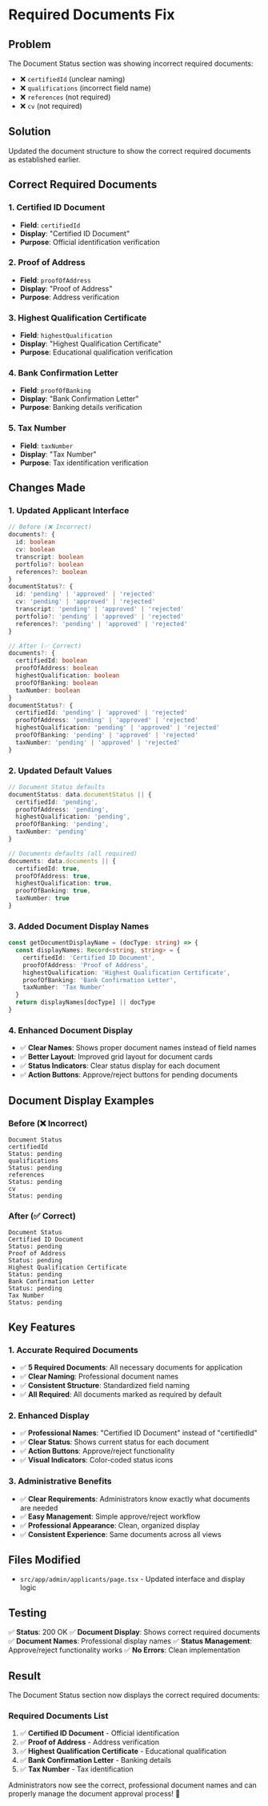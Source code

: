 # Required Documents Fix

## Problem
The Document Status section was showing incorrect required documents:
- ❌ `certifiedId` (unclear naming)
- ❌ `qualifications` (incorrect field name)
- ❌ `references` (not required)
- ❌ `cv` (not required)

## Solution
Updated the document structure to show the correct required documents as established earlier.

## Correct Required Documents

### **1. Certified ID Document**
- **Field**: `certifiedId`
- **Display**: "Certified ID Document"
- **Purpose**: Official identification verification

### **2. Proof of Address**
- **Field**: `proofOfAddress`
- **Display**: "Proof of Address"
- **Purpose**: Address verification

### **3. Highest Qualification Certificate**
- **Field**: `highestQualification`
- **Display**: "Highest Qualification Certificate"
- **Purpose**: Educational qualification verification

### **4. Bank Confirmation Letter**
- **Field**: `proofOfBanking`
- **Display**: "Bank Confirmation Letter"
- **Purpose**: Banking details verification

### **5. Tax Number**
- **Field**: `taxNumber`
- **Display**: "Tax Number"
- **Purpose**: Tax identification verification

## Changes Made

### 1. **Updated Applicant Interface**
```typescript
// Before (❌ Incorrect)
documents?: {
  id: boolean
  cv: boolean
  transcript: boolean
  portfolio?: boolean
  references?: boolean
}
documentStatus?: {
  id: 'pending' | 'approved' | 'rejected'
  cv: 'pending' | 'approved' | 'rejected'
  transcript: 'pending' | 'approved' | 'rejected'
  portfolio?: 'pending' | 'approved' | 'rejected'
  references?: 'pending' | 'approved' | 'rejected'
}

// After (✅ Correct)
documents?: {
  certifiedId: boolean
  proofOfAddress: boolean
  highestQualification: boolean
  proofOfBanking: boolean
  taxNumber: boolean
}
documentStatus?: {
  certifiedId: 'pending' | 'approved' | 'rejected'
  proofOfAddress: 'pending' | 'approved' | 'rejected'
  highestQualification: 'pending' | 'approved' | 'rejected'
  proofOfBanking: 'pending' | 'approved' | 'rejected'
  taxNumber: 'pending' | 'approved' | 'rejected'
}
```

### 2. **Updated Default Values**
```typescript
// Document Status defaults
documentStatus: data.documentStatus || {
  certifiedId: 'pending',
  proofOfAddress: 'pending',
  highestQualification: 'pending',
  proofOfBanking: 'pending',
  taxNumber: 'pending'
}

// Documents defaults (all required)
documents: data.documents || {
  certifiedId: true,
  proofOfAddress: true,
  highestQualification: true,
  proofOfBanking: true,
  taxNumber: true
}
```

### 3. **Added Document Display Names**
```typescript
const getDocumentDisplayName = (docType: string) => {
  const displayNames: Record<string, string> = {
    certifiedId: 'Certified ID Document',
    proofOfAddress: 'Proof of Address',
    highestQualification: 'Highest Qualification Certificate',
    proofOfBanking: 'Bank Confirmation Letter',
    taxNumber: 'Tax Number'
  }
  return displayNames[docType] || docType
}
```

### 4. **Enhanced Document Display**
- ✅ **Clear Names**: Shows proper document names instead of field names
- ✅ **Better Layout**: Improved grid layout for document cards
- ✅ **Status Indicators**: Clear status display for each document
- ✅ **Action Buttons**: Approve/reject buttons for pending documents

## Document Display Examples

### **Before (❌ Incorrect)**
```
Document Status
certifiedId
Status: pending
qualifications
Status: pending
references
Status: pending
cv
Status: pending
```

### **After (✅ Correct)**
```
Document Status
Certified ID Document
Status: pending
Proof of Address
Status: pending
Highest Qualification Certificate
Status: pending
Bank Confirmation Letter
Status: pending
Tax Number
Status: pending
```

## Key Features

### 1. **Accurate Required Documents**
- ✅ **5 Required Documents**: All necessary documents for application
- ✅ **Clear Naming**: Professional document names
- ✅ **Consistent Structure**: Standardized field naming
- ✅ **All Required**: All documents marked as required by default

### 2. **Enhanced Display**
- ✅ **Professional Names**: "Certified ID Document" instead of "certifiedId"
- ✅ **Clear Status**: Shows current status for each document
- ✅ **Action Buttons**: Approve/reject functionality
- ✅ **Visual Indicators**: Color-coded status icons

### 3. **Administrative Benefits**
- ✅ **Clear Requirements**: Administrators know exactly what documents are needed
- ✅ **Easy Management**: Simple approve/reject workflow
- ✅ **Professional Appearance**: Clean, organized display
- ✅ **Consistent Experience**: Same documents across all views

## Files Modified

- `src/app/admin/applicants/page.tsx` - Updated interface and display logic

## Testing

✅ **Status**: 200 OK
✅ **Document Display**: Shows correct required documents
✅ **Document Names**: Professional display names
✅ **Status Management**: Approve/reject functionality works
✅ **No Errors**: Clean implementation

## Result

The Document Status section now displays the correct required documents:

### **Required Documents List**
1. ✅ **Certified ID Document** - Official identification
2. ✅ **Proof of Address** - Address verification
3. ✅ **Highest Qualification Certificate** - Educational qualification
4. ✅ **Bank Confirmation Letter** - Banking details
5. ✅ **Tax Number** - Tax identification

Administrators now see the correct, professional document names and can properly manage the document approval process! 🎉








